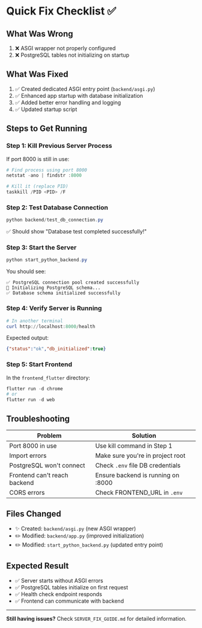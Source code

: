 # Quick Fix Checklist ✅

## What Was Wrong
1. ❌ ASGI wrapper not properly configured
2. ❌ PostgreSQL tables not initializing on startup

## What Was Fixed
1. ✅ Created dedicated ASGI entry point (`backend/asgi.py`)
2. ✅ Enhanced app startup with database initialization
3. ✅ Added better error handling and logging
4. ✅ Updated startup script

## Steps to Get Running

### Step 1: Kill Previous Server Process
If port 8000 is still in use:
```powershell
# Find process using port 8000
netstat -ano | findstr :8000

# Kill it (replace PID)
taskkill /PID <PID> /F
```

### Step 2: Test Database Connection
```powershell
python backend/test_db_connection.py
```
✅ Should show "Database test completed successfully!"

### Step 3: Start the Server
```powershell
python start_python_backend.py
```

You should see:
```
✅ PostgreSQL connection pool created successfully
🔄 Initializing PostgreSQL schema...
✅ Database schema initialized successfully
```

### Step 4: Verify Server is Running
```powershell
# In another terminal
curl http://localhost:8000/health
```

Expected output:
```json
{"status":"ok","db_initialized":true}
```

### Step 5: Start Frontend
In the `frontend_flutter` directory:
```powershell
flutter run -d chrome
# or
flutter run -d web
```

## Troubleshooting

| Problem | Solution |
|---------|----------|
| Port 8000 in use | Use kill command in Step 1 |
| Import errors | Make sure you're in project root |
| PostgreSQL won't connect | Check `.env` file DB credentials |
| Frontend can't reach backend | Ensure backend is running on :8000 |
| CORS errors | Check FRONTEND_URL in `.env` |

## Files Changed
- ✨ Created: `backend/asgi.py` (new ASGI wrapper)
- ✏️ Modified: `backend/app.py` (improved initialization)
- ✏️ Modified: `start_python_backend.py` (updated entry point)

## Expected Result
- ✅ Server starts without ASGI errors
- ✅ PostgreSQL tables initialize on first request
- ✅ Health check endpoint responds
- ✅ Frontend can communicate with backend

---

**Still having issues?** Check `SERVER_FIX_GUIDE.md` for detailed information.